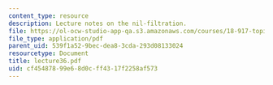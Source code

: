 ```yaml
---
content_type: resource
description: Lecture notes on the nil-filtration.
file: https://ol-ocw-studio-app-qa.s3.amazonaws.com/courses/18-917-topics-in-algebraic-topology-the-sullivan-conjecture-fall-2007/cf45487899e68d0cff4317f2258af573_lecture36.pdf
file_type: application/pdf
parent_uid: 539f1a52-9bec-dea8-3cda-293d08133024
resourcetype: Document
title: lecture36.pdf
uid: cf454878-99e6-8d0c-ff43-17f2258af573
---
```


